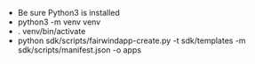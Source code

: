 - Be sure Python3 is installed
- python3 -m venv venv
- . venv/bin/activate
- python sdk/scripts/fairwindapp-create.py -t sdk/templates -m sdk/scripts/manifest.json -o apps